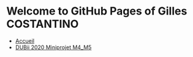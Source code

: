 # Welcome to GitHub Pages of Gilles COSTANTINO
- [Accueil](https://github.com/gicostantino/gicostantino.github.io)  
- [DUBii 2020 Miniprojet M4_M5](https://github.com/gicostantino/DUBii2020_M4_5/blob/master/rapport_exam_M4_M5_gcostantino.Rmd)  
